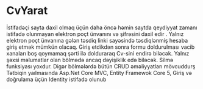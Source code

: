 # CvYarat
İstifadəçi sayta daxil olmaq üçün daha öncə həmin saytda qeydiyyat zamanı istifadə  olunmayan elektron poçt ünvanını və şifrəsini daxil edir .
Yalnız elektron poçt ünvanına gələn təsdiq linki sayəsində  təsdiqlənmiş hesaba giriş etmək mümkün olacaq.
Giriş etdikdən sonra formu doldurulması  vacib xanaları  boş qoymamaq  şərti ilə dolduraraq Cv-sini endirə biləcək. 
Yalnız şəxsi məlumatlar olan bölmədə ancaq dəyişiklik edə biləcək. Silmə funksiyası yoxdur.
Digər bölmələrdə bütün CRUD əməliyyatları mövcuddurş
Tətbiqin yaılmasında Asp.Net Core MVC, Entity Framewok Core 5, Giriş və doğrulama üçün Identity istifadə olunub

